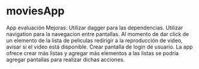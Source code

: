 # moviesApp
App evaluación
Mejoras:
  Utilizar dagger para las dependencias.
  Utilizar navigation para la navegacion entre pantallas.
  Al momento de dar click de un elemento de la lista de peliculas redirigir a la reproducción de video, avisar si el video está disponible.
  Crear pantalla de login de usuario.
  La app ofrece crear más listas y agregar más elementos a las listas se podría agregar pantallas para realizar dichas acciones.

